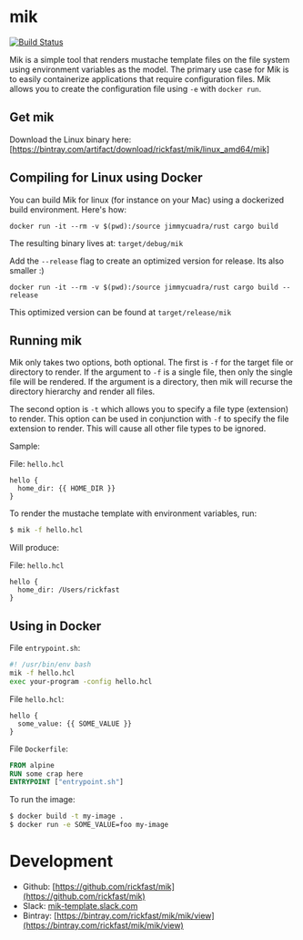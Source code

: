 # mik

[![Build Status](https://travis-ci.org/rickfast/mik.svg?branch=master)](https://travis-ci.org/rickfast/mik)

Mik is a simple tool that renders mustache template files on the file system using environment variables as the model. The primary use case for Mik is to easily containerize applications that require configuration files. Mik allows you to create the configuration file using `-e` with `docker run`.

## Get mik

Download the Linux binary here: [https://bintray.com/artifact/download/rickfast/mik/linux_amd64/mik]

## Compiling for Linux using Docker

You can build Mik for linux (for instance on your Mac) using a dockerized build environment.  Here's how:

```
docker run -it --rm -v $(pwd):/source jimmycuadra/rust cargo build
```

The resulting binary lives at: `target/debug/mik`

Add the `--release` flag to create an optimized version for release.  Its also smaller :)

```
docker run -it --rm -v $(pwd):/source jimmycuadra/rust cargo build --release
```

This optimized version can be found at `target/release/mik`

## Running mik

Mik only takes two options, both optional. The first is `-f` for the target file or directory to render. If the argument to `-f` is a single file, then only the single file will be rendered. If the argument is a directory, then mik will recurse the directory hierarchy and render all files.

The second option is `-t` which allows you to specify a file type (extension) to render. This option can be used in conjunction with `-f` to specify the file extension to render. This will cause all other file types to be ignored.

Sample:

File: `hello.hcl`

```hcl
hello {
  home_dir: {{ HOME_DIR }}
}
```

To render the mustache template with environment variables, run:

```sh
$ mik -f hello.hcl
```

Will produce:

File: `hello.hcl`

```hcl
hello {
  home_dir: /Users/rickfast
}
```

## Using in Docker

File `entrypoint.sh`:

```sh
#! /usr/bin/env bash
mik -f hello.hcl
exec your-program -config hello.hcl
```

File `hello.hcl`:

```hcl
hello {
  some_value: {{ SOME_VALUE }}
}
```

File `Dockerfile`:

```Dockerfile
FROM alpine
RUN some crap here
ENTRYPOINT ["entrypoint.sh"]
```

To run the image:

```sh
$ docker build -t my-image .
$ docker run -e SOME_VALUE=foo my-image
```

# Development

* Github: [https://github.com/rickfast/mik](https://github.com/rickfast/mik)
* Slack: [mik-template.slack.com](https://mik-template.slack.com/)
* Bintray: [https://bintray.com/rickfast/mik/mik/view](https://bintray.com/rickfast/mik/mik/view)